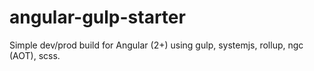 # angular-gulp-starter
Simple dev/prod build for Angular (2+) using gulp, systemjs, rollup, ngc (AOT), scss.
